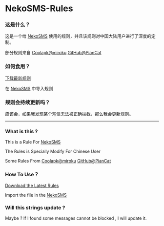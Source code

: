 # NekoSMS-Rules

### 这是什么？

这是一个给 [NekoSMS](https://github.com/apsun/NekoSMS) 使用的规则，并且该规则对中国大陆用户进行了深度的定制。

部分规则来自 
[Coolapk@miroku](https://www.coolapk.com/feed/11843299?shareKey=OTc3MDI1NmZlM2U3NjE4YzgwNzk~)
[GitHub@PianCat](https://github.com/PianCat/NekoSMS-Rules)

### 如何食用？

[下载最新规则](https://github.com/AIerlIz/NekoSMS-Rules/releases)

在 [NekoSMS](https://github.com/apsun/NekoSMS/tags) 中导入规则

### 规则会持续更新吗？

应该会，如果我发现某个短信无法被正确拦截，那么我会更新规则。

***
### What is this ?

This is a Rule For [NekoSMS](https://github.com/apsun/NekoSMS)

The Rules is Specially Modify For Chinese User

Some Rules From 
[Coolapk@miroku](https://www.coolapk.com/feed/11843299?shareKey=OTc3MDI1NmZlM2U3NjE4YzgwNzk~)
[GitHub@PianCat](https://github.com/PianCat/NekoSMS-Rules)

### How To Use？

[Download the Latest Rules](https://github.com/AIerlIz/NekoSMS-Rules/releases)

Import the file in the [NekoSMS](https://github.com/apsun/NekoSMS/tags)

### Will this strings update ?

Maybe ? If I found some messages cannot be blocked , I will update it.

